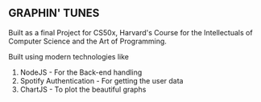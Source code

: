 ## GRAPHIN' TUNES

Built as a final Project for CS50x, Harvard's Course for the Intellectuals of Computer Science and the Art of Programming.

Built using modern technologies like

1. NodeJS - For the Back-end handling
2. Spotify Authentication - For getting the user data
3. ChartJS - To plot the beautiful graphs
